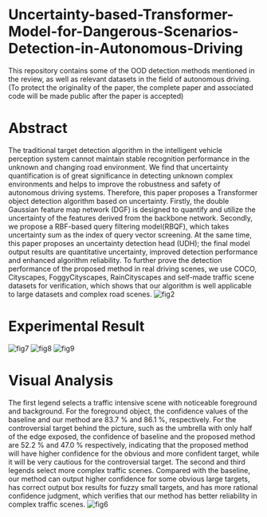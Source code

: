# Uncertainty-based-Transformer-Model-for-Dangerous-Scenarios-Detection-in-Autonomous-Driving
This repository contains some of the OOD detection methods mentioned in the review, as well as relevant datasets in the field of autonomous driving.(To protect the originality of the paper, the complete paper and associated code will be made public after the paper is accepted)

# Abstract
The traditional target detection algorithm in the intelligent vehicle perception system cannot maintain stable recognition performance in the unknown and changing road environment. We find that uncertainty quantification is of great significance in detecting unknown complex environments and helps to improve the robustness and safety of autonomous driving systems. Therefore, this paper proposes a Transformer object detection algorithm based on uncertainty. Firstly, the double Gaussian feature map network (DGF) is designed to quantify and utilize the uncertainty of the features derived from the backbone network. Secondly, we propose a RBF-based query filtering model(RBQF), which takes uncertainty sum as the index of query vector screening. At the same time, this paper proposes an uncertainty detection head (UDH); the final model output results are quantitative uncertainty, improved detection performance and enhanced algorithm reliability. To further prove the detection performance of the proposed method in real driving scenes, we use COCO, Cityscapes, FoggyCityscapes, RainCityscapes and self-made traffic scene datasets for verification, which shows that our algorithm is well applicable to large datasets and complex road scenes. 
![fig2](https://github.com/user-attachments/assets/b6ad09e6-30cd-4d60-a7e7-c6834053b509)


# Experimental Result
![fig7](https://github.com/user-attachments/assets/0443f1db-007c-4cfb-8eed-109ff12a9807)
![fig8](https://github.com/user-attachments/assets/e8885088-8ae3-491e-8366-79a74805c99b)
![fig9](https://github.com/user-attachments/assets/5899c1a9-d56b-44f0-98f2-9326cfa18103)
# Visual Analysis
The first legend selects a traffic intensive scene with noticeable foreground and background. For the foreground object, the confidence values of the baseline and our method are 83.7$\text { \% }$ and 86.1$\text { \% }$, respectively. For the controversial target behind the picture, such as the umbrella with only half of the edge exposed, the confidence of baseline and the proposed method are 52.2$\text { \% }$ and 47.0$\text { \% }$ respectively, indicating that the proposed method will have higher confidence for the obvious and more confident target, while it will be very cautious for the controversial target. The second and third legends select more complex traffic scenes. Compared with the baseline, our method can output higher confidence for some obvious large targets, has correct output box results for fuzzy small targets, and has more rational confidence judgment, which verifies that our method has better reliability in complex traffic scenes.
![fig6](https://github.com/user-attachments/assets/35c3aea2-c0a0-4723-8056-66da7fb5a787)
